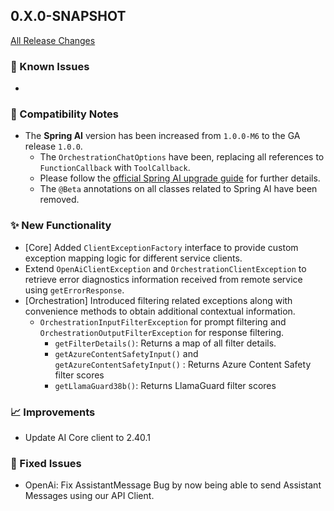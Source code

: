 ## 0.X.0-SNAPSHOT

[All Release Changes](https://github.com/SAP/ai-sdk-java/releases/)

### 🚧 Known Issues

-

### 🔧 Compatibility Notes

- The **Spring AI** version has been increased from `1.0.0-M6` to the GA release `1.0.0`.
  - The `OrchestrationChatOptions` have been, replacing all references to `FunctionCallback` with `ToolCallback`.
  - Please follow the [official Spring AI upgrade guide](https://docs.spring.io/spring-ai/reference/upgrade-notes.html#upgrading-to-1-0-0-RC1) for further details.
  - The `@Beta` annotations on all classes related to Spring AI have been removed.


### ✨ New Functionality

- [Core] Added `ClientExceptionFactory` interface to provide custom exception mapping logic for different service clients.
- Extend `OpenAiClientException` and `OrchestrationClientException` to  retrieve error diagnostics information received from remote service using `getErrorResponse`.
- [Orchestration] Introduced filtering related exceptions along with convenience methods to obtain additional contextual information.
  - `OrchestrationInputFilterException` for prompt filtering and `OrchestrationOutputFilterException` for response filtering.
    - `getFilterDetails()`: Returns a map of all filter details.
    - `getAzureContentSafetyInput()` and `getAzureContentSafetyInput()` : Returns Azure Content Safety filter scores
    - `getLlamaGuard38b()`: Returns LlamaGuard filter scores

### 📈 Improvements

- Update AI Core client to 2.40.1


### 🐛 Fixed Issues

- OpenAi: Fix AssistantMessage Bug by now being able to send Assistant Messages using our API Client. 
